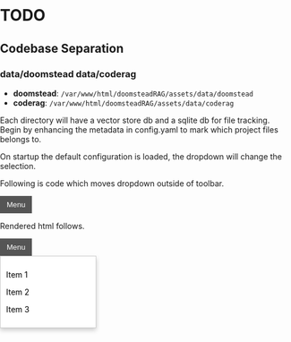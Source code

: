# TODO

## Codebase Separation

### data/doomstead data/coderag
- **doomstead**: `/var/www/html/doomsteadRAG/assets/data/doomstead`  
- **coderag**: `/var/www/html/doomsteadRAG/assets/data/coderag`  

Each directory will have a vector store db and a sqlite db for file tracking.  Begin 
by enhancing the metadata in config.yaml to mark which project files belongs to.

On startup the default configuration is loaded, the dropdown will change the selection.


Following is code which moves dropdown outside of toolbar.

<!DOCTYPE html>
<html lang="en">
<head>
  <meta charset="UTF-8">
  <title>Dropdown Outside Toolbar</title>
  <style>
    body {
      margin: 0;
      padding: 0;
    }

    .toolbar {
      position: relative;
      overflow: hidden;
      background: #333;
      color: white;
      padding: 10px;
      height: 50px;
    }

    #menu-button {
      position: relative;
      padding: 8px 12px;
      background: #555;
      border: none;
      color: white;
      cursor: pointer;
    }

    .dropdown-menu {
      position: absolute;
      display: none;
      background: white;
      color: black;
      border: 1px solid #ccc;
      padding: 10px;
      min-width: 150px;
      z-index: 9999;
      box-shadow: 0 4px 8px rgba(0,0,0,0.2);
    }
  </style>
</head>
<body>

  <div class="toolbar">
    <button id="menu-button">Menu</button>
  </div>

  <div class="dropdown-menu" id="menu-dropdown">
    <p>Item 1</p>
    <p>Item 2</p>
    <p>Item 3</p>
  </div>

  <script>
    const button = document.getElementById('menu-button')
    const dropdown = document.getElementById('menu-dropdown')

    button.addEventListener('mouseenter', () => {
      const rect = button.getBoundingClientRect()
      dropdown.style.left = rect.left + 'px'
      dropdown.style.top = rect.bottom + 'px'
      dropdown.style.display = 'block'
    })

    button.addEventListener('mouseleave', () => {
      setTimeout(() => {
        if (!dropdown.matches(':hover')) {
          dropdown.style.display = 'none'
        }
      }, 100)
    })

    dropdown.addEventListener('mouseleave', () => {
      dropdown.style.display = 'none'
    })

    dropdown.addEventListener('mouseenter', () => {
      dropdown.style.display = 'block'
    })
  </script>

</body>
</html>

Rendered html follows.

<body>
  <div class="toolbar">
    <button id="menu-button">Menu</button>
  </div>

  <div class="dropdown-menu" id="menu-dropdown" style="left: [X]px; top: [Y]px; display: block;">
    <p>Item 1</p>
    <p>Item 2</p>
    <p>Item 3</p>
  </div>
</body>

